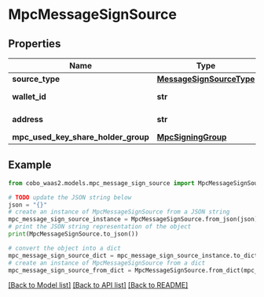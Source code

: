 # MpcMessageSignSource


## Properties

Name | Type | Description | Notes
------------ | ------------- | ------------- | -------------
**source_type** | [**MessageSignSourceType**](MessageSignSourceType.md) |  | 
**wallet_id** | **str** | The wallet ID. | 
**address** | **str** | The wallet address. | 
**mpc_used_key_share_holder_group** | [**MpcSigningGroup**](MpcSigningGroup.md) |  | [optional] 

## Example

```python
from cobo_waas2.models.mpc_message_sign_source import MpcMessageSignSource

# TODO update the JSON string below
json = "{}"
# create an instance of MpcMessageSignSource from a JSON string
mpc_message_sign_source_instance = MpcMessageSignSource.from_json(json)
# print the JSON string representation of the object
print(MpcMessageSignSource.to_json())

# convert the object into a dict
mpc_message_sign_source_dict = mpc_message_sign_source_instance.to_dict()
# create an instance of MpcMessageSignSource from a dict
mpc_message_sign_source_from_dict = MpcMessageSignSource.from_dict(mpc_message_sign_source_dict)
```
[[Back to Model list]](../README.md#documentation-for-models) [[Back to API list]](../README.md#documentation-for-api-endpoints) [[Back to README]](../README.md)


